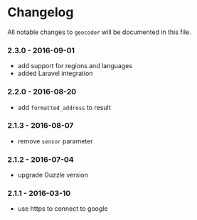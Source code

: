 # Changelog

All notable changes to `geocoder` will be documented in this file.

### 2.3.0 - 2016-09-01
    
- add support for regions and languages
- added Laravel integration

### 2.2.0 - 2016-08-20
    
- add `formatted_address` to result

### 2.1.3 - 2016-08-07

- remove `sensor` parameter

### 2.1.2 - 2016-07-04

- upgrade Guzzle version

### 2.1.1 - 2016-03-10

- use https to connect to google

